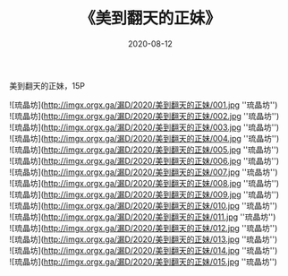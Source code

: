 ﻿---
layout: post
title:  《美到翻天的正妹》
date:   2020-08-12
img: imgx.orgx.ga/漏D/2020/美到翻天的正妹/000.jpg
categories: [美女, 性感, 泳衣]
---

美到翻天的正妹，15P

![琉晶坊](http://imgx.orgx.ga/漏D/2020/美到翻天的正妹/001.jpg ''琉晶坊'') <br>
![琉晶坊](http://imgx.orgx.ga/漏D/2020/美到翻天的正妹/002.jpg ''琉晶坊'') <br>
![琉晶坊](http://imgx.orgx.ga/漏D/2020/美到翻天的正妹/003.jpg ''琉晶坊'') <br>
![琉晶坊](http://imgx.orgx.ga/漏D/2020/美到翻天的正妹/004.jpg ''琉晶坊'') <br>
![琉晶坊](http://imgx.orgx.ga/漏D/2020/美到翻天的正妹/005.jpg ''琉晶坊'') <br>
![琉晶坊](http://imgx.orgx.ga/漏D/2020/美到翻天的正妹/006.jpg ''琉晶坊'') <br>
![琉晶坊](http://imgx.orgx.ga/漏D/2020/美到翻天的正妹/007.jpg ''琉晶坊'') <br>
![琉晶坊](http://imgx.orgx.ga/漏D/2020/美到翻天的正妹/008.jpg ''琉晶坊'') <br>
![琉晶坊](http://imgx.orgx.ga/漏D/2020/美到翻天的正妹/009.jpg ''琉晶坊'') <br>
![琉晶坊](http://imgx.orgx.ga/漏D/2020/美到翻天的正妹/010.jpg ''琉晶坊'') <br>
![琉晶坊](http://imgx.orgx.ga/漏D/2020/美到翻天的正妹/011.jpg ''琉晶坊'') <br>
![琉晶坊](http://imgx.orgx.ga/漏D/2020/美到翻天的正妹/012.jpg ''琉晶坊'') <br>
![琉晶坊](http://imgx.orgx.ga/漏D/2020/美到翻天的正妹/013.jpg ''琉晶坊'') <br>
![琉晶坊](http://imgx.orgx.ga/漏D/2020/美到翻天的正妹/014.jpg ''琉晶坊'') <br>
![琉晶坊](http://imgx.orgx.ga/漏D/2020/美到翻天的正妹/015.jpg ''琉晶坊'') <br>
